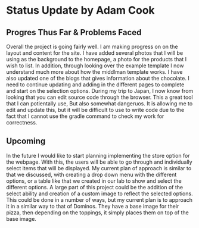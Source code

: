 # Status Update by Adam Cook

## Progres Thus Far & Problems Faced

Overall the project is going fairly well. I am making progress on on the layout and content for the site. I have added several photos that I will be using as the background to the homepage, a photo for the products that I wish to list. In addition, through looking over the example template I now understand much more about how the middlman template works. I have also updated one of the blogs that gives information about the chocolate. I need to continue updating and adding in the different pages to complete and start on the selection options. During my trip to Japan, I now know from looking that you can edit source code through the browser. This a great tool that I can potientally use, But also somewhat dangeruos. It is allowing me to edit and update this, but it will be difficult to use to write code due to the fact that I cannot use the gradle command to check my work for correctness.

## Upcoming 

In the future I would like to start planning implementing the store option for the webpage. With this, the users will be able to go through and individually select items that will be displayed. My current plan of approach is similar to that we discussed, with creating a drop down menu with the different options, or a table like that we created in our lab to show and select the different options. A large part of this project could be the addition of the select ability and creation of a custom image to reflect the selected options. This could be done in a number of ways, but my current plan is to approach it in a similar way to that of Dominos. They have a base image for their pizza, then depending on the toppings, it simply places them on top of the base image. 
